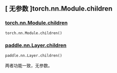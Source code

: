 ## [ 无参数 ]torch.nn.Module.children

### [torch.nn.Module.children](https://pytorch.org/docs/stable/generated/torch.nn.Module.html#torch.nn.Module.children)

```python
torch.nn.Module.children()
```

### [paddle.nn.Layer.children](https://www.paddlepaddle.org.cn/documentation/docs/zh/api/paddle/nn/Layer_cn.html#children)

```python
paddle.nn.Layer.children()
```

两者功能一致，无参数。
